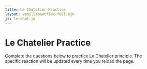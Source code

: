 ```yaml
---
title: Le Chatelier Practice
layout: vanillabootflex-full.njk
js: le-chat.js
---
```


# Le Chatelier Practice

Complete the questions below to practice Le Chatelier principle. The specific reaction will be updated every time you reload the page.

<div id="app">
</div>